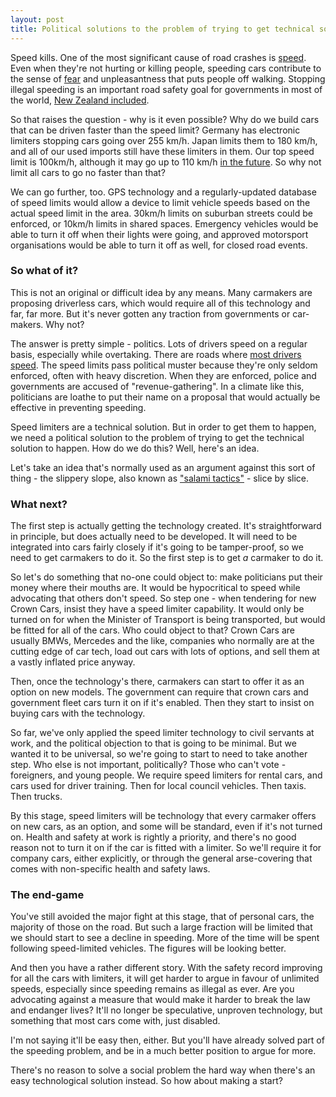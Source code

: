 ```yaml
---
layout: post
title: Political solutions to the problem of trying to get technical solutions
---
```


Speed kills. One of the most significant cause of road crashes is [speed](https://www.nzta.govt.nz/safety/driving-safely/speed/). Even when they're not hurting or killing people, speeding cars contribute to the sense of [fear](https://www.amazon.com/Traffic-Drive-What-Says-About/dp/0307277194) and unpleasantness that puts people off walking. Stopping illegal speeding is an important road safety goal for governments in most of the world, [New Zealand included](http://www.saferjourneys.govt.nz/about-safer-journeys/the-safe-system-approach).

So that raises the question - why is it even possible? Why do we build cars that can be driven faster than the speed limit? Germany has electronic limiters stopping cars going over 255 km/h. Japan limits them to 180 km/h, and all of our used imports still have these limiters in them. Our top speed limit is 100km/h, although it may go up to 110 km/h [in the future](http://www.stuff.co.nz/motoring/news/10508094/New-110kmh-speed-limit-in-pipeline). So why not limit all cars to go no faster than that?

We can go further, too. GPS technology and a regularly-updated database of speed limits would allow a device to limit vehicle speeds based on the actual speed limit in the area. 30km/h limits on suburban streets could be enforced, or 10km/h limits in shared spaces. Emergency vehicles would be able to turn it off when their lights were going, and approved motorsport organisations would be able to turn it off as well, for closed road events.

### So what of it?

This is not an original or difficult idea by any means. Many carmakers are proposing driverless cars, which would require all of this technology and far, far more. But it's never gotten any traction from governments or car-makers. Why not?

The answer is pretty simple - politics. Lots of drivers speed on a regular basis, especially while overtaking. There are roads where [most drivers speed](http://www.transport.govt.nz/research/roadsafetysurveys/speedsurveys/2013speedsurveyresultscarspeeds/). The speed limits pass political muster because they're only seldom enforced, often with heavy discretion. When they are enforced, police and governments are accused of "revenue-gathering". In a climate like this, politicians are loathe to put their name on a proposal that would actually be effective in preventing speeding.

Speed limiters are a technical solution. But in order to get them to happen, we need a political solution to the problem of trying to get the technical solution to happen. How do we do this? Well, here's an idea.

Let's take an idea that's normally used as an argument against this sort of thing - the slippery slope, also known as ["salami tactics"](https://en.wikipedia.org/wiki/Salami_tactics) - slice by slice.

### What next?

The first step is actually getting the technology created. It's straightforward in principle, but does actually need to be developed. It will need to be integrated into cars fairly closely if it's going to be tamper-proof, so we need to get carmakers to do it. So the first step is to get <i>a</i> carmaker to do it.

So let's do something that no-one could object to: make politicians put their money where their mouths are. It would be hypocritical to speed while advocating that others don't speed. So step one - when tendering for new Crown Cars, insist they have a speed limiter capability. It would only be turned on for when the Minister of Transport is being transported, but would be fitted for all of the cars. Who could object to that? Crown Cars are usually BMWs, Mercedes and the like, companies who normally are at the cutting edge of car tech, load out cars with lots of options, and sell them at a vastly inflated price anyway.

Then, once the technology's there, carmakers can start to offer it as an option on new models. The government can require that crown cars and government fleet cars turn it on if it's enabled. Then they start to insist on buying cars with the technology.

So far, we've only applied the speed limiter technology to civil servants at work, and the political objection to that is going to be minimal. But we wanted it to be universal, so we're going to start to need to take another step. Who else is not important, politically? Those who can't vote - foreigners, and young people. We require speed limiters for rental cars, and cars used for driver training. Then for local council vehicles. Then taxis. Then trucks.

By this stage, speed limiters will be technology that every carmaker offers on new cars, as an option, and some will be standard, even if it's not turned on. Health and safety at work is rightly a priority, and there's no good reason not to turn it on if the car is fitted with a limiter. So we'll require it for company cars, either explicitly, or through the general arse-covering that comes with non-specific health and safety laws.

### The end-game

You've still avoided the major fight at this stage, that of personal cars, the majority of those on the road. But such a large fraction will be limited that we should start to see a decline in speeding. More of the time will be spent following speed-limited vehicles. The figures will be looking better.

And then you have a rather different story. With the safety record improving for all the cars with limiters, it will get harder to argue in favour of unlimited speeds, especially since speeding remains as illegal as ever. Are you advocating against a measure that would make it harder to break the law and endanger lives? It'll no longer be speculative, unproven technology, but something that most cars come with, just disabled.

I'm not saying it'll be easy then, either. But you'll have already solved part of the speeding problem, and be in a much better position to argue for more.

There's no reason to solve a social problem the hard way when there's an easy technological solution instead. So how about making a start?